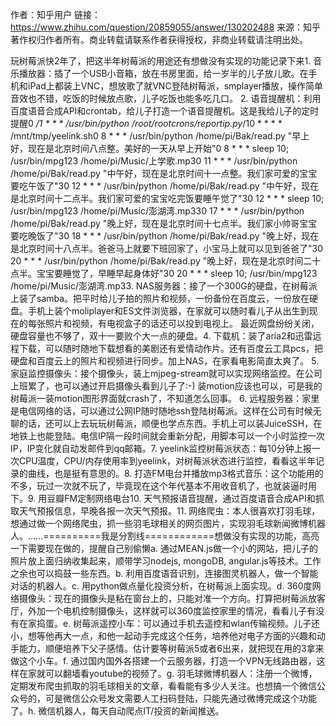 作者：知乎用户
链接：https://www.zhihu.com/question/20859055/answer/130202488
来源：知乎
著作权归作者所有。商业转载请联系作者获得授权，非商业转载请注明出处。

玩树莓派快2年了，把这半年树莓派的用途还有想做没有实现的功能记录下来1. 音乐播放器：插了一个USB小音箱，放在书房里面，给一岁半的儿子放儿歌。在手机和iPad上都装上VNC，想放歌了就VNC登陆树莓派，smplayer播放，操作简单音效也不错，吃饭的时候放点歌，儿子吃饭也能多吃几口。
2. 语音提醒机：利用百度语音合成API和crontab，给儿子打造一个语音提醒机。这是我给儿子的定时提醒0 */1 * * * /usr/bin/python /root/rootcrons/reportip.py*/10 * * * * /mnt/tmp/yeelink.sh0 8 * * * /usr/bin/python /home/pi/Bak/read.py "早上好，现在是北京时间八点整。美好的一天从早上开始"0 8 * * * sleep 10; /usr/bin/mpg123 /home/pi/Music/上学歌.mp30 11 * * * /usr/bin/python /home/pi/Bak/read.py "中午好，现在是北京时间十一点整。我们家可爱的宝宝要吃午饭了"30 12 * * * /usr/bin/python /home/pi/Bak/read.py "中午好，现在是北京时间十二点半。我们家可爱的宝宝吃完饭要睡午觉了"30 12 * * * sleep 10; /usr/bin/mpg123 /home/pi/Music/澎湖湾.mp330 17 * * * /usr/bin/python /home/pi/Bak/read.py "晚上好，现在是北京时间十七点半。我们家小帅哥宝宝要吃晚饭了"30 18 * * * /usr/bin/python /home/pi/Bak/read.py "晚上好，现在是北京时间十八点半。爸爸马上就要下班回家了，小宝马上就可以见到爸爸了"30 20 * * * /usr/bin/python /home/pi/Bak/read.py "晚上好，现在是北京时间二十点半。宝宝要睡觉了，早睡早起身体好"30 20 * * * sleep 10; /usr/bin/mpg123 /home/pi/Music/澎湖湾.mp33. NAS服务器：接了一个300G的硬盘，在树莓派上装了samba。把平时给儿子拍的照片和视频，一份备份在百度云，一份放在硬盘。手机上装个moliplayer和ES文件浏览器，在家就可以随时看儿子从出生到现在的每张照片和视频，有电视盒子的话还可以投到电视上。
最近网盘纷纷关闭，硬盘容量也不够了，双十一要败个大一点的硬盘。4. 下载机：装了aria2和迅雷远程下载，可以随时随地下载想看的美剧还有爱情动作片。还有百度云工具pcs，把硬盘和百度云上的照片和视频进行同步。加上NAS，在家看电影简直太爽了。
5. 家庭监控摄像头：接个摄像头，装上mjpeg-stream就可以实现网络监控。在公司上班累了，也可以通过开启摄像头看到儿子了:-) 装motion应该也可以，可是我的树莓派一装motion图形界面就crash了，不知道怎么回事。
6. 远程服务器：家里是电信网络的话，可以通过公网IP随时随地ssh登陆树莓派。这样在公司有时候无聊的话，还可以上去玩玩树莓派，顺便也学点东西。手机上可以装JuiceSSH，在地铁上也能登陆。电信IP隔一段时间就会重新分配，用脚本可以一个小时监控一次IP，IP变化就自动发邮件到qq邮箱。7. yeelink监控树莓派状态：每10分钟上报一次CPU温度，CPU/内存使用率到yeelink，对树莓派状态进行监控，看看这半年记录的曲线，也是挺有意思的。8. 打造FM电台并播放mp3格式音乐：这个功能用的不多，玩过一次就不玩了，毕竟现在这个年代基本不用收音机了，也就装逼时用下。9. 用豆瓣FM定制网络电台10. 天气预报语音提醒，通过百度语音合成API和抓取天气预报信息，早晚各报一次天气预报。11. 网络爬虫：本人很喜欢打羽毛球，想通过做一个网络爬虫，抓一些羽毛球相关的网页图片，实现羽毛球新闻微博机器人。......==========我是分割线============想做没有实现的功能，高亮一下需要现在做的，提醒自己别偷懒a. 通过MEAN.js做一个小的网站，把儿子的照片放上面归纳收集起来，顺带学习nodejs, mongoDB, angular.js等技术。工作之余也可以捣鼓一些东西。b. 利用百度语音识别，连接图灵机器人，做一个智能对话的机器人。c. 用python做点量化投资分析，在树莓派上面实现。d. 360度网络摄像头：现在的摄像头是粘在窗台上的，只能对准一个方向。打算把树莓派放客厅，外加一个电机控制摄像头，这样就可以360度监控家里的情况，看看儿子有没有在家捣蛋。e. 树莓派遥控小车：可以通过手机去遥控和wlan传输视频。儿子还小，想等他再大一点，和他一起动手完成这个任务，培养他对电子方面的兴趣和动手能力，顺便培养下父子感情。估计要等树莓派5或者6出来，就把现在用的3拿来做这个小车。f. 通过国内国外各搭建一个云服务器，打造一个VPN无线路由器，这样在家就可以翻墙看youtube的视频了。g. 羽毛球微博机器人：注册一个微博，定期发布爬虫抓取的羽毛球相关的文章，看看能有多少人关注。也想搞一个微信公众号的，可是微信公众号发文需要人工扫码登陆，只能先通过微博完成这个功能了。h. 微信机器人，每天自动爬点IT/投资的新闻推送。